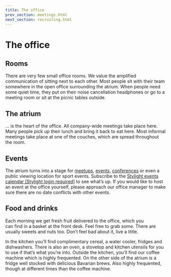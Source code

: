```yaml
---
title: The office
prev_section: meetings.html
next_section: recruiting.html
---
```


# The office

## Rooms

There are very few small office rooms. We value the amplified communication of sitting next to each other. Most people sit with their team somewhere in the open office surrounding the atrium. When people need some quiet time, they put on their noise cancellation headphones or go to a meeting room or sit at the picnic tables outside.

## The atrium

… is the heart of the office. All company-wide meetings take place here. Many people pick up their lunch and bring it back to eat here. Most informal meetings take place at one of the couches, which are spread throughout the room.

## Events

The atrium turns into a stage for [meetups](http://engineering.stylight.com/), [events](http://blog.stylight.com/category/events/), [conferences](http://daho.am/) or even a public viewing location for sport events. Subscribe to the [Stylight events calendar [Stylight login required]](https://www.google.com/calendar/render?cid=stylight.de_mp0pspf6i6gukj8032rc4qmcec@group.calendar.google.com) to see what’s up. If you would like to host an event at the office yourself, please approach our office manager to make sure there are no date conflicts with other events.

## Food and drinks

Each morning we get fresh fruit delivered to the office, which you   
 can find in a basket at the front desk. Feel free to grab some. There are usually sweets and nuts too. Don’t feel bad about it, live a little.

In the kitchen you’ll find complimentary cereal, a water cooler, fridges and dishwashers. There is also an oven, a stovetop and kitchen utensils for you to use if that’s what you’re into. Outside the kitchen, you’ll find our coffee machine which is highly frequented. On the other side of the atrium is a fridge well stocked with delicious Bavarian brews. Also highly frequented, though at different times than the coffee machine.

